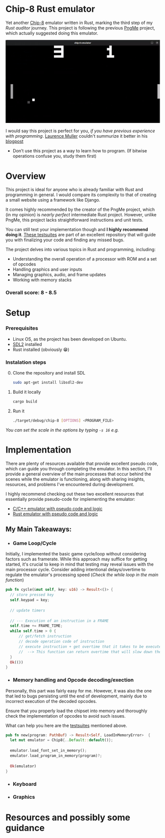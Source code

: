 # Chip-8 Rust emulator

Yet another [Chip-8](https://en.m.wikipedia.org/wiki/CHIP-8) emulator written in Rust, marking the third step of my _Rust auditor_ journey. This project is following the previous [PngMe](https://github.com/Emskiq/pngme/tree/main) project, which actually suggested doing this emulator.

![](tetris-game.gif)

I would say this project is perfect for you, *if you have previous experience with programming*. [Laurence Muller](https://multigesture.net/about/) couldn't summurize it better in his [blogpost](https://multigesture.net/articles/how-to-write-an-emulator-chip-8-interpreter/)<br>
- Don’t use this project as a way to learn how to program. (If bitwise operations confuse you, study them first)

# Overview
This project is ideal for anyone who is already familiar with Rust and programming in general. I would compare its complexity to that of creating a small website using a framework like Django.

It comes highly recommended by the creator of the PngMe project, which (in my opinion) is _nearly perfect_ intermediate Rust project. However, unlike PngMe, this project lacks straightforward instructions and unit tests.

You can still test your implementation though and **I highly recommend doing it**. [These testsuites](https://github.com/Timendus/chip8-test-suite) are part of an excellent repository that will guide you with finalizing your code and finding any missed bugs.

The project delves into various topics in Rust and programming, including:
- Understanding the overall operation of a processor with ROM and a set of opcodes
- Handling graphics and user inputs
- Managing graphics, audio, and frame updates
- Working with memory stacks

### Overall score: 8 - 8.5

# Setup
### Prerequisites
- Linux OS, as the project has been developed on Ubuntu.
- [SDL2](https://en.wikipedia.org/wiki/Simple_DirectMedia_Layer) installed
- Rust installed (obviously 😁)

### Instalation steps
0. Clone the repository and install SDL
   
    ```bash
    sudo apt-get install libsdl2-dev
    ```

1. Build it locally

    ```bash
    cargo build
    ```
2. Run it
    ```bash
   ./target/debug/chip-8 [OPTIONS] <PROGRAM_FILE>
    ```

_You can set the scale in the options by typing `-s 16` e.g._

# Implementation

There are plenty of resources available that provide excellent pseudo code, which can guide you through completing the emulator. In this section, I'll provide a general overview of the main processes that occur behind the scenes while the emulator is functioning, along with sharing insights, resources, and problems I've encountered during development.

I highly recommend checking out these two excellent resources that essentially provide pseudo-code for implementing the emulator:
- [C/C++ emulator with pseudo code and logic](https://multigesture.net/articles/how-to-write-an-emulator-chip-8-interpreter/)
- [Rust emulator with pseudo code and logic](https://dhole.github.io/post/chip8_emu_1/)

## My Main Takeaways:

- ### Game Loop/Cycle

Initially, I implemented the basic game cycle/loop without considering factors such as framerate. While this approach may suffice for getting started, it's crucial to keep in mind that testing may reveal issues with the main processor cycle. Consider adding intentional delays/overtime to regulate the emulator's processing speed
(_Check the while loop in the main function_)
```rust
pub fn cycle(&mut self, key: u16) -> Result<()> {
  // store pressed key
  self.keypad = key;

  // update timers

  // --- Execution of an instruction in a FRAME
  self.time += FRAME_TIME;
  while self.time > 0 {
      // get/fetch instruction
      // decode operation code of instruction
      // execute instruction + get overtime that it takes to be executed originally
      //  --> This function can return overtime that will slow down the emulator
  }
  Ok(())
}
```

- ### Memory handling and Opcode decoding/exection

Personally, this part was fairly easy for me. However, it was also the one that led to bugs persisting until the end of development, mainly due to incorrect execution of the decoded opcodes.

Ensure that you properly load the chipset into memory and thoroughly check the implementation of opcodes to avoid such issues.

What can help you here are the [testsuites](https://github.com/Timendus/chip8-test-suite) mentioned above.

```rust
pub fn new(program: PathBuf) -> Result<Self, LoadInMemoryError>  {
  let mut emulator = Chip8{..Default::default()};

  emulator.load_font_set_in_memory();
  emulator.load_program_in_memory(program)?;

  Ok(emulator)
}
```

- ### Keyboard

- ### Graphics


# Resources and possibly some guidance 


